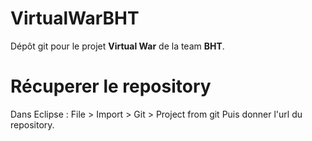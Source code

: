 VirtualWarBHT
=============

Dépôt git pour le projet **Virtual War** de la team **BHT**.

Récuperer le repository
=======================

Dans Eclipse :
  File > Import > Git > Project from git
Puis donner l'url du repository.
